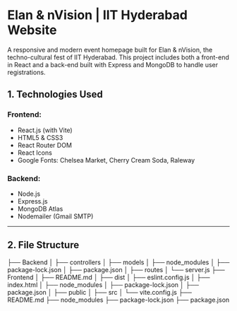 # Elan & nVision | IIT Hyderabad Website

A responsive and modern event homepage built for Elan & nVision, the techno-cultural fest of IIT Hyderabad. This project includes both a front-end in React and a back-end built with Express and MongoDB to handle user registrations.

## 1. Technologies Used

### Frontend:
- React.js (with Vite)
- HTML5 & CSS3
- React Router DOM
- React Icons
- Google Fonts: Chelsea Market, Cherry Cream Soda, Raleway

### Backend:
- Node.js
- Express.js
- MongoDB Atlas
- Nodemailer (Gmail SMTP)

---

## 2. File Structure

├── Backend
│   ├── controllers
│   ├── models
│   ├── node_modules
│   ├── package-lock.json
│   ├── package.json
│   ├── routes
│   └── server.js
├── Frontend
│   ├── README.md
│   ├── dist
│   ├── eslint.config.js
│   ├── index.html
│   ├── node_modules
│   ├── package-lock.json
│   ├── package.json
│   ├── public
│   ├── src
│   └── vite.config.js
├── README.md
├── node_modules
├── package-lock.json
├── package.json
